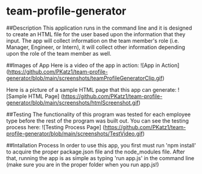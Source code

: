 # team-profile-generator


##Description
This application runs in the command line and it is designed to create an HTML file for the user based upon the information that they input.  The app will collect information on the team member's role (i.e. Manager, Engineer, or Intern), it will collect other information depending upon the role of the team member as well.


##Images of App
Here is a video of the app in action:
![App in Action] (https://github.com/PKatz1/team-profile-generator/blob/main/screenshots/teamProfileGeneratorClip.gif)

Here is a picture of a sample HTML page that this app can generate:
![Sample HTML Page] (https://github.com/PKatz1/team-profile-generator/blob/main/screenshots/htmlScreenshot.gif)

##Testing
The functionality of this program was tested for each employee type before the rest of the program was built out.  You can see the testing process here:
![Testing Process Page] (https://github.com/PKatz1/team-profile-generator/blob/main/screenshots/TestVideo.gif)

##Intallation Process
In order to use this app, you first must run 'npm install' to acquire the proper package.json file and the node_modules file. After that, running the 
app is as simple as typing 'run app.js' in the command line (make sure you are in the proper folder when you run app.js!)